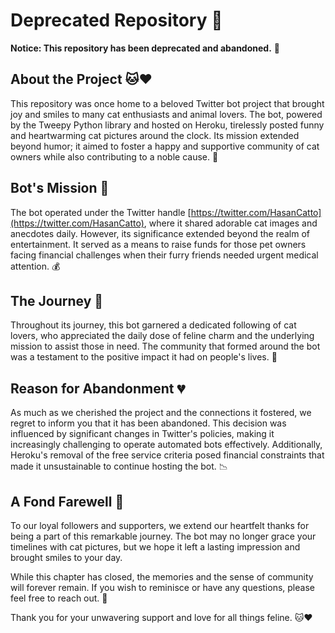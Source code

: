# Deprecated Repository 🚫

**Notice: This repository has been deprecated and abandoned.** 🚀

## About the Project 🐱❤️

This repository was once home to a beloved Twitter bot project that brought joy and smiles to many cat enthusiasts and animal lovers. The bot, powered by the Tweepy Python library and hosted on Heroku, tirelessly posted funny and heartwarming cat pictures around the clock. Its mission extended beyond humor; it aimed to foster a happy and supportive community of cat owners while also contributing to a noble cause. 🐾

## Bot's Mission 🏥

The bot operated under the Twitter handle [https://twitter.com/HasanCatto](https://twitter.com/HasanCatto), where it shared adorable cat images and anecdotes daily. However, its significance extended beyond the realm of entertainment. It served as a means to raise funds for those pet owners facing financial challenges when their furry friends needed urgent medical attention. 💰

## The Journey 🌟

Throughout its journey, this bot garnered a dedicated following of cat lovers, who appreciated the daily dose of feline charm and the underlying mission to assist those in need. The community that formed around the bot was a testament to the positive impact it had on people's lives. 🤝

## Reason for Abandonment 💔

As much as we cherished the project and the connections it fostered, we regret to inform you that it has been abandoned. This decision was influenced by significant changes in Twitter's policies, making it increasingly challenging to operate automated bots effectively. Additionally, Heroku's removal of the free service criteria posed financial constraints that made it unsustainable to continue hosting the bot. 📉

## A Fond Farewell 🌈

To our loyal followers and supporters, we extend our heartfelt thanks for being a part of this remarkable journey. The bot may no longer grace your timelines with cat pictures, but we hope it left a lasting impression and brought smiles to your day. 

While this chapter has closed, the memories and the sense of community will forever remain. If you wish to reminisce or have any questions, please feel free to reach out. 💌

Thank you for your unwavering support and love for all things feline. 🐱❤️
